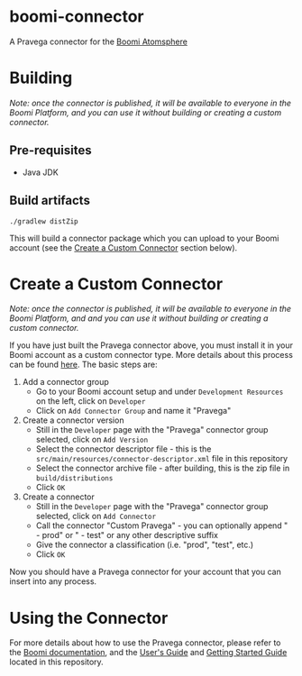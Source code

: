 # boomi-connector
A Pravega connector for the [Boomi Atomsphere](https://boomi.com/platform/integration/applications/)

# Building
_Note: once the connector is published, it will be available to everyone in the Boomi Platform, and you can use it without building or creating a custom connector._

## Pre-requisites
* Java JDK

## Build artifacts
```
./gradlew distZip
```
This will build a connector package which you can upload to your Boomi account (see the [Create a Custom Connector](#custom-connector-library) section below).
# Create a Custom Connector
_Note: once the connector is published, it will be available to everyone in the Boomi Platform, and and you can use it without building or creating a custom connector._

If you have just built the Pravega connector above, you must install it in your Boomi account as a custom connector type.  More details about this process can be found [here](https://help.boomi.com/bundle/connectors/page/c-atm-Connector_versioning_and_releasing_4ef53f03-4e3d-4637-9046-aa5f8b9506ba.html).  The basic steps are:

1. Add a connector group
    * Go to your Boomi account setup and under `Development Resources` on the left, click on `Developer`
    * Click on `Add Connector Group` and name it "Pravega"
1. Create a connector version
    * Still in the `Developer` page with the "Pravega" connector group selected, click on `Add Version`
    * Select the connector descriptor file - this is the `src/main/resources/connector-descriptor.xml` file in this repository
    * Select the connector archive file - after building, this is the zip file in `build/distributions`
    * Click `OK`
1. Create a connector
    * Still in the `Developer` page with the "Pravega" connector group selected, click on `Add Connector`
    * Call the connector "Custom Pravega" - you can optionally append " - prod" or " - test" or any other descriptive suffix
    * Give the connector a classification (i.e. "prod", "test", etc.)
    * Click `OK`
    
Now you should have a Pravega connector for your account that you can insert into any process.
# Using the Connector

For more details about how to use the Pravega connector, please refer to the [Boomi documentation](https://help.boomi.com/), and the [User's Guide](doc/Pravega%20Connector%20User's%20Guide.md) and [Getting Started Guide](doc/Pravega%20Connector%20Getting%20Started%20Guide.md) located in this repository.
